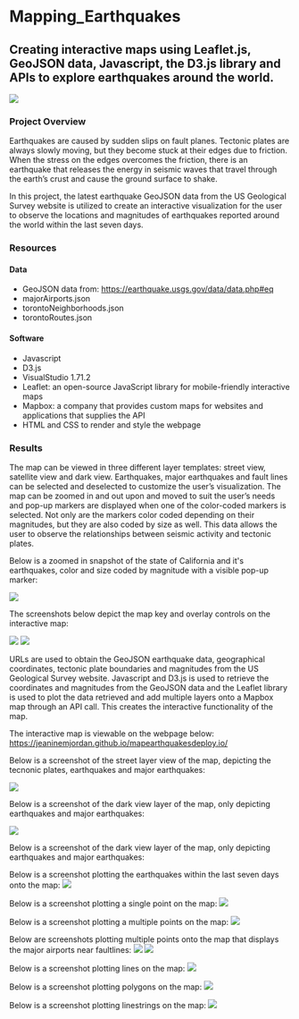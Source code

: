 # Mapping_Earthquakes
 
 ## Creating interactive maps using Leaflet.js, GeoJSON data, Javascript, the D3.js library and APIs to explore earthquakes around the world.
 
 ![](Images/earthquakeheader.jpg)
 
### Project Overview

Earthquakes are caused by sudden slips on fault planes. Tectonic plates are always slowly moving, but they become stuck at their edges due to friction. When the stress on the edges overcomes the friction, there is an earthquake that releases the energy in seismic waves that travel through the earth’s crust and cause the ground surface to shake. 

In this project, the latest earthquake GeoJSON data from the US Geological Survey website is utilized to create an interactive visualization for the user to observe the locations and magnitudes of earthquakes reported around the world within the last seven days. 

### Resources

#### Data

* GeoJSON data from: https://earthquake.usgs.gov/data/data.php#eq
* majorAirports.json
* torontoNeighborhoods.json
* torontoRoutes.json

#### Software

* Javascript
* D3.js 
* VisualStudio 1.71.2
* Leaflet: an open-source JavaScript library for mobile-friendly interactive maps
* Mapbox: a company that provides custom maps for websites and applications that supplies the API
* HTML and CSS to render and style the webpage

### Results

The map can be viewed in three different layer templates: street view, satellite view and dark view. Earthquakes, major earthquakes and fault lines can be selected and deselected to customize the user’s visualization. The map can be zoomed in and out upon and moved to suit the user’s needs and pop-up markers are displayed when one of the color-coded markers is selected. Not only are the markers color coded depending on their magnitudes, but they are also coded by size as well. This data allows the user to observe the relationships between seismic activity and tectonic plates.

Below is a zoomed in snapshot of the state of California and it's earthquakes, color and size coded by magnitude with a visible pop-up marker:

 ![](Images/zoomin.jpg) 
 
The screenshots below depict the map key and overlay controls on the interactive map:

 ![](Images/mapkey.jpg) ![](Images/overlays_controls.jpg) 

URLs are used to obtain the GeoJSON earthquake data, geographical coordinates, tectonic plate boundaries and magnitudes from the US Geological Survey website. Javascript and D3.js is used to retrieve the coordinates and magnitudes from the GeoJSON data and the Leaflet library is used to plot the data retrieved and add multiple layers onto a Mapbox map through an API call. This creates the interactive functionality of the map. 

The interactive map is viewable on the webpage below:
https://jeaninemjordan.github.io/mapearthquakesdeploy.io/

Below is a screenshot of the street layer view of the map, depicting the tecnonic plates, earthquakes and major earthquakes: 

![](Images/streetlayer_all.jpg) 

Below is a screenshot of the dark view layer of the map, only depicting earthquakes and major earthquakes:

![](Images/darkearthquakes.jpg) 

Below is a screenshot of the dark view layer of the map, only depicting earthquakes and major earthquakes:

 Below is a screenshot plotting the earthquakes within the last seven days onto the map:
 ![](Images/past7days.jpg)
 
 Below is a screenshot plotting a single point on the map:
 ![](Images/mappingsinglepoints.jpg)
 
 Below is a screenshot plotting a multiple points on the map:
 ![](Images/mappingmultiplepoints.jpg)
 
 Below are screenshots plotting multiple points onto the map that displays the major airports near faultlines: 
 ![](Images/airportpoints.jpg)  ![](Images/airportpointszoom.jpg)
 
Below is a screenshot plotting lines on the map:
 ![](Images/mappinglines.jpg)
 
Below is a screenshot plotting polygons on the map:
 ![](Images/polygons.jpg)
 
Below is a screenshot plotting linestrings on the map:
  ![](Images/linestrings.jpg)
 

